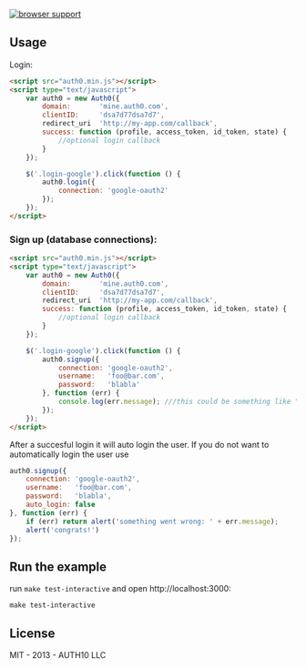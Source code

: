 [![browser support](https://ci.testling.com/auth0/auth0.js.png)](https://ci.testling.com/auth0/auth0.js)

## Usage

Login:

~~~html
<script src="auth0.min.js"></script>
<script type="text/javascript">
	var auth0 = new Auth0({
		domain:       'mine.auth0.com',
		clientID:     'dsa7d77dsa7d7',
		redirect_uri  'http://my-app.com/callback',
		success: function (profile, access_token, id_token, state) { 
			//optional login callback
		}
	});

	$('.login-google').click(function () {
		auth0.login({
			connection: 'google-oauth2'
		});
	});
</script>
~~~

### Sign up (database connections):

~~~html
<script src="auth0.min.js"></script>
<script type="text/javascript">
	var auth0 = new Auth0({
		domain:       'mine.auth0.com',
		clientID:     'dsa7d77dsa7d7',
		redirect_uri  'http://my-app.com/callback',
		success: function (profile, access_token, id_token, state) { 
			//optional login callback
		}
	});

	$('.login-google').click(function () {
		auth0.signup({
			connection: 'google-oauth2',
			username:   'foo@bar.com',
			password:   'blabla'
		}, function (err) {
			console.log(err.message); ///this could be something like "email is required"
		});
	});
</script>
~~~

After a succesful login it will auto login the user. If you do not want to automatically login the user use

~~~js
auth0.signup({
	connection: 'google-oauth2',
	username:   'foo@bar.com',
	password:   'blabla',
	auto_login: false
}, function (err) {
	if (err) return alert('something went wrong: ' + err.message);
	alert('congrats!')
});
~~~

## Run the example

run `make test-interactive` and open http://localhost:3000:

~~~
make test-interactive
~~~

## License 

MIT - 2013 - AUTH10 LLC